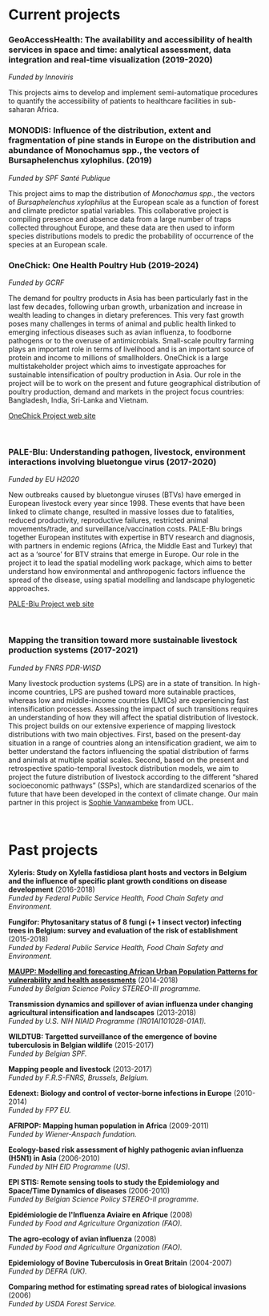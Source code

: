 # Current projects  


### GeoAccessHealth: The availability and accessibility of health services in space and time: analytical assessment, data integration and real-time visualization (2019-2020)  
*Funded by Innoviris*  

This projects aims to develop and implement semi-automatique procedures to quantify the accessibility of patients to healthcare facilities in sub-saharan Africa.
<br>


### MONODIS: Influence of the distribution, extent and fragmentation of pine stands in Europe on the distribution and abundance of Monochamus spp., the vectors of Bursaphelenchus xylophilus. (2019)  
*Funded by SPF Santé Publique*  

This project aims to map the distribution of *Monochamus spp.*, the vectors of *Bursaphelenchus xylophilus* at the European scale as a function of forest and climate predictor spatial variables. This collaborative project is compiling presence and absence data from a large number of traps collected throughout Europe, and these data are then used to inform species distributions models to predic the probability of occurrence of the species at an European scale.
<br>


### OneChick: One Health Poultry Hub (2019-2024)  
*Funded by GCRF*  

The demand for poultry products in Asia has been particularly fast in the last few decades, following urban growth, urbanization and increase in wealth leading to changes in dietary preferences. This very fast growth poses many challenges in terms of animal and public health linked to emerging infectious diseases such as avian influenza, to foodborne pathogens or to the overuse of antimicrobials. Small-scale poultry farming plays an important role in terms of livelihood and is an important source of protein and income to millions of smallholders. OneChick is a large multistakeholder project which aims to investigate approaches for sustainable intensification of poultry production in Asia. Our role in the project will be to work on the present and future geographical distribution of poultry production, demand and markets in the project focus countries: Bangladesh, India, Sri-Lanka and Vietnam. 

[OneChick Project web site](http://onehealthpoultry.org)

<br>

### PALE-Blu: Understanding pathogen, livestock, environment interactions involving bluetongue virus (2017-2020)
*Funded by EU H2020*

New outbreaks caused by bluetongue viruses (BTVs) have emerged in European livestock every year since 1998. These events that have been linked to climate change, resulted in massive losses due to fatalities, reduced productivity, reproductive failures, restricted animal movements/trade, and surveillance/vaccination costs. PALE-Blu brings together European institutes with expertise in BTV research and diagnosis, with partners in endemic regions (Africa, the Middle East and Turkey) that act as a ‘source’ for BTV strains that emerge in Europe. Our role in the project it to lead the spatial modelling work package, which aims to better understand how environmental and anthropogenic factors influence the spread of the disease, using spatial modelling and landscape phylogenetic approaches.

[PALE-Blu Project web site](https://www.paleblu.eu)  

<br>


### Mapping the transition toward more sustainable livestock production systems (2017-2021)
*Funded by FNRS PDR-WISD*

Many livestock production systems (LPS) are in a state of transition. In high-income countries, LPS are pushed toward more sutainable practices, whereas low and middle-income countries (LMICs) are experiencing fast intensification processes. Assessing the impact of such transitions requires an understanding of how they will affect the spatial distribution of livestock. This project builds on our extensive experience of mapping livestock distributions with two main objectives. First, based on the present-day situation in a range of countries along an intensification gradient, we aim to better understand the factors influencing the spatial distribution of farms and animals at multiple spatial scales. Second, based on the present and retrospective spatio-temporal livestock distribution models, we aim to project the future distribution of livestock according to the different “shared socioeconomic pathways” (SSPs), which are standardized scenarios of the future that have been developed in the context of climate change. Our main partner in this project is [Sophie Vanwambeke](http://www.elic.ucl.ac.be/modx/elic/index.php?id=108) from UCL.  

<br>

# Past projects  


**Xyleris: Study on Xylella fastidiosa plant hosts and vectors in Belgium and the influence of specific plant growth conditions on disease development** (2016-2018)  
*Funded by Federal Public Service Health, Food Chain Safety and Environment.*

**Fungifor: Phytosanitary status of 8 fungi (+ 1 insect vector) infecting trees in Belgium: survey and evaluation of the risk of establishment** (2015-2018)  
*Funded by Federal Public Service Health, Food Chain Safety and Environment.*

[**MAUPP: Modelling and forecasting African Urban Population Patterns for vulnerability and health assessments**](http://maupp.ulb.ac.be/) (2014-2018)  
*Funded by Belgian Science Policy STEREO-III programme.*

**Transmission dynamics and spillover of avian influenza under changing agricultural intensification and landscapes** (2013-2018)  
*Funded by U.S. NIH NIAID Programme (1R01AI101028-01A1).*

**WILDTUB: Targetted surveillance of the emergence of bovine tuberculosis in Belgian wildlife** (2015-2017)  
*Funded by Belgian SPF.*

**Mapping people and livestock** (2013-2017)  
*Funded by F.R.S-FNRS, Brussels, Belgium.*

**Edenext: Biology and control of vector-borne infections in Europe** (2010-2014)  
*Funded by FP7 EU.*

**AFRIPOP: Mapping human population in Africa** (2009-2011)  
*Funded by Wiener-Anspach fundation.*

**Ecology-based risk assessment of highly pathogenic avian influenza (H5N1) in Asia** (2006-2010)  
*Funded by NIH EID Programme (US).*

**EPI STIS: Remote sensing tools to study the Epidemiology and Space/Time Dynamics of diseases** (2006-2010)  
*Funded by Belgian Science Policy STEREO-II programme.*

**Epidémiologie de l'Influenza Aviaire en Afrique** (2008)  
*Funded by Food and Agriculture Organization (FAO).*

**The agro-ecology of avian influenza** (2008)  
*Funded by Food and Agriculture Organization (FAO).*

**Epidemiology of Bovine Tuberculosis in Great Britain** (2004-2007)  
*Funded by DEFRA (UK).*

**Comparing method for estimating spread rates of biological invasions** (2006)  
*Funded by USDA Forest Service.*
